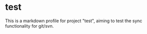 # test
This is a markdown profile for project "test", aiming to test the sync functionality for git/svn.
